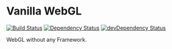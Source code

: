 # Vanilla WebGL


[![Build Status](https://travis-ci.org/davidneat/vanilla-webgl.svg)](https://travis-ci.org/davidneat/vanilla-webgl)
[![Dependency Status](https://david-dm.org/davidneat/vanilla-webgl.svg?theme=shields.io)](https://david-dm.org/davidneat/vanilla-webgl)
[![devDependency Status](https://david-dm.org/davidneat/vanilla-webgl/dev-status.svg?theme=shields.io)](https://david-dm.org/davidneat/vanilla-webgl#info=devDependencies)

WebGL without any Framework.
